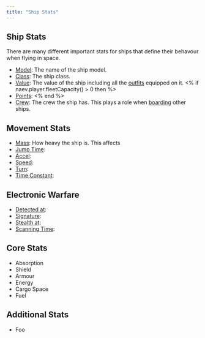 ```yaml
---
title: "Ship Stats"
---
```

## Ship Stats

There are many different important stats for ships that define their behavour when flying in space.

* [Model](ships): The name of the ship model.
* [Class](shipstats/class): The ship class.
* [Value](credits): The value of the ship including all the [outfits](outfits) equipped on it.
<% if naev.player.fleetCapacity() > 0 then %>
* [Points](mechanics/playerfleet):
<% end %>
* [Crew](mechanics/boarding): The crew the ship has. This plays a role when [boarding](mechanics/boarding) other ships.

## Movement Stats

* [Mass](mechanics/mass): How heavy the ship is. This affects
* [Jump Time](mechanics/time):
* [Accel](mechanics/movement):
* [Speed](mechanics/movement):
* [Turn](mechanics/movement):
* [Time Constant](mechanics/movement):

## Electronic Warfare

* [Detected at](mechanics/ewarfare):
* [Signature](mechanics/ewarfare):
* [Stealth at](mechanics/ewarfare):
* [Scanning Time](mechanics/ewarfare):

## Core Stats

* Absorption
* Shield
* Armour
* Energy
* Cargo Space
* Fuel

## Additional Stats

* Foo
